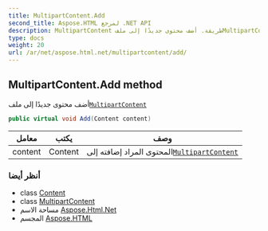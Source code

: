 ```yaml
---
title: MultipartContent.Add
second_title: Aspose.HTML لمرجع .NET API
description: MultipartContent طريقة. أضف محتوى جديدًا إلى ملفMultipartContent
type: docs
weight: 20
url: /ar/net/aspose.html.net/multipartcontent/add/
---
```

## MultipartContent.Add method

أضف محتوى جديدًا إلى ملف[`MultipartContent`](../)

```csharp
public virtual void Add(Content content)
```

| معامل | يكتب | وصف |
| --- | --- | --- |
| content | Content | المحتوى المراد إضافته إلى[`MultipartContent`](../) |

### أنظر أيضا

* class [Content](../../content/)
* class [MultipartContent](../)
* مساحة الاسم [Aspose.Html.Net](../../multipartcontent/)
* المجسم [Aspose.HTML](../../../)


